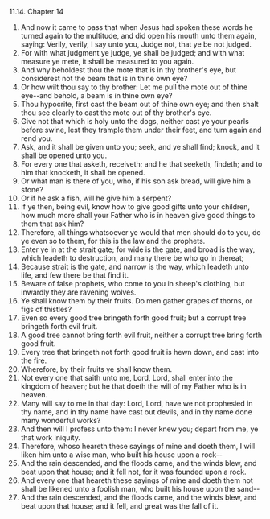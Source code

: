 11.14. Chapter 14
1. And now it came to pass that when Jesus had spoken these words he turned again to the multitude, and did open his mouth unto them again, saying: Verily, verily, I say unto you, Judge not, that ye be not judged.
2. For with what judgment ye judge, ye shall be judged; and with what measure ye mete, it shall be measured to you again.
3. And why beholdest thou the mote that is in thy brother's eye, but considerest not the beam that is in thine own eye?
4. Or how wilt thou say to thy brother: Let me pull the mote out of thine eye--and behold, a beam is in thine own eye?
5. Thou hypocrite, first cast the beam out of thine own eye; and then shalt thou see clearly to cast the mote out of thy brother's eye.
6. Give not that which is holy unto the dogs, neither cast ye your pearls before swine, lest they trample them under their feet, and turn again and rend you.
7. Ask, and it shall be given unto you; seek, and ye shall find; knock, and it shall be opened unto you.
8. For every one that asketh, receiveth; and he that seeketh, findeth; and to him that knocketh, it shall be opened.
9. Or what man is there of you, who, if his son ask bread, will give him a stone?
10. Or if he ask a fish, will he give him a serpent?
11. If ye then, being evil, know how to give good gifts unto your children, how much more shall your Father who is in heaven give good things to them that ask him?
12. Therefore, all things whatsoever ye would that men should do to you, do ye even so to them, for this is the law and the prophets.
13. Enter ye in at the strait gate; for wide is the gate, and broad is the way, which leadeth to destruction, and many there be who go in thereat;
14. Because strait is the gate, and narrow is the way, which leadeth unto life, and few there be that find it.
15. Beware of false prophets, who come to you in sheep's clothing, but inwardly they are ravening wolves.
16. Ye shall know them by their fruits. Do men gather grapes of thorns, or figs of thistles?
17. Even so every good tree bringeth forth good fruit; but a corrupt tree bringeth forth evil fruit.
18. A good tree cannot bring forth evil fruit, neither a corrupt tree bring forth good fruit.
19. Every tree that bringeth not forth good fruit is hewn down, and cast into the fire.
20. Wherefore, by their fruits ye shall know them.
21. Not every one that saith unto me, Lord, Lord, shall enter into the kingdom of heaven; but he that doeth the will of my Father who is in heaven.
22. Many will say to me in that day: Lord, Lord, have we not prophesied in thy name, and in thy name have cast out devils, and in thy name done many wonderful works?
23. And then will I profess unto them: I never knew you; depart from me, ye that work iniquity.
24. Therefore, whoso heareth these sayings of mine and doeth them, I will liken him unto a wise man, who built his house upon a rock--
25. And the rain descended, and the floods came, and the winds blew, and beat upon that house; and it fell not, for it was founded upon a rock.
26. And every one that heareth these sayings of mine and doeth them not shall be likened unto a foolish man, who built his house upon the sand--
27. And the rain descended, and the floods came, and the winds blew, and beat upon that house; and it fell, and great was the fall of it.

